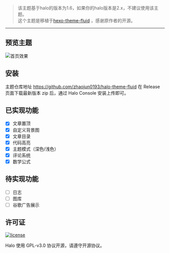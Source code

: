 > 该主题基于halo的版本为1.6，如果你的halo版本是2.x，不建议使用该主题。<br>
> 这个主题是移植于[hexo-theme-fluid](https://github.com/fluid-dev/hexo-theme-fluid) ，感谢原作者的开源。
---
## 预览主题
![首页效果](https://image0193.oss-cn-hongkong.aliyuncs.com/halo/upload/2023/06/12/e2b73189d93a5d40baaf99ed7382eb45-Snipaste_new.png?x-oss-process=style/dealwith)

## 安装
主题仓库地址 https://github.com/zhaojun0193/halo-theme-fluid
在 Release 页面下载最新版本 zip 后，通过 Halo Console 安装上传即可。

## 已实现功能
- [x] 文章置顶
- [x] 自定义背景图
- [x] 文章目录
- [x] 代码高亮
- [x] 主题模式（深色/浅色）
- [x] 评论系统
- [x] 数学公式

## 待实现功能
- [ ] 日志
- [ ] 图库
- [ ] 谷歌广告展示

## 许可证
[![license](https://img.shields.io/github/license/halo-dev/halo.svg?style=flat-square)](https://github.com/halo-dev/halo/blob/master/LICENSE)

Halo 使用 GPL-v3.0 协议开源，请遵守开源协议。
